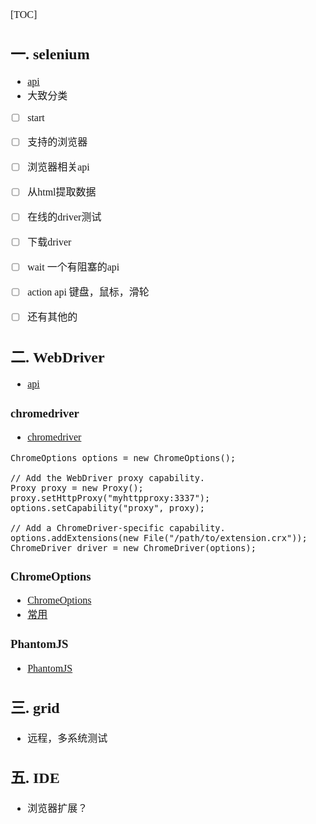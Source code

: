 <font face="Simsun" size=3>

[TOC]

## 一. selenium

- [api](https://www.selenium.dev/documentation/overview/)
- 大致分类
- [ ] start
- [ ] 支持的浏览器
- [ ] 浏览器相关api
- [ ] 从html提取数据
- [ ] 在线的driver测试
- [ ] 下载driver
- [ ] wait 一个有阻塞的api
- [ ] action api 键盘，鼠标，滑轮
- [ ] 还有其他的


## 二. WebDriver

- [api](https://www.selenium.dev/documentation/webdriver/)



### chromedriver

- [chromedriver](https://chromedriver.chromium.org/capabilities)

~~~
ChromeOptions options = new ChromeOptions();

// Add the WebDriver proxy capability.
Proxy proxy = new Proxy();
proxy.setHttpProxy("myhttpproxy:3337");
options.setCapability("proxy", proxy);

// Add a ChromeDriver-specific capability.
options.addExtensions(new File("/path/to/extension.crx"));
ChromeDriver driver = new ChromeDriver(options);
~~~

### ChromeOptions

- [ChromeOptions](https://www.selenium.dev/selenium/docs/api/java/org/openqa/selenium/chrome/ChromeOptions.html)
- [常用](https://blog.csdn.net/qq_37688023/article/details/105896629)

### PhantomJS

- [PhantomJS](https://phantomjs.org/download.html)

## 三. grid

- 远程，多系统测试

## 五. IDE

- 浏览器扩展？

</font>